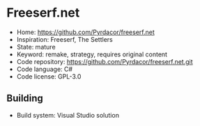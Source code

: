 # Freeserf.net

- Home: https://github.com/Pyrdacor/freeserf.net
- Inspiration: Freeserf, The Settlers
- State: mature
- Keyword: remake, strategy, requires original content
- Code repository: https://github.com/Pyrdacor/freeserf.net.git
- Code language: C#
- Code license: GPL-3.0

## Building

- Build system: Visual Studio solution
